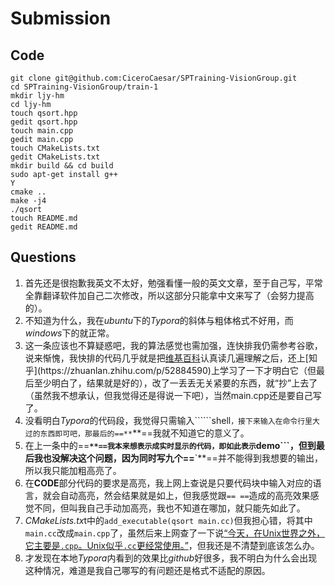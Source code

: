 # Submission

## Code

```shell
git clone git@github.com:CiceroCaesar/SPTraining-VisionGroup.git
cd SPTraining-VisionGroup/train-1
mkdir ljy-hm
cd ljy-hm
touch qsort.hpp
gedit qsort.hpp
touch main.cpp
gedit main.cpp
touch CMakeLists.txt
gedit CMakeLists.txt
mkdir build && cd build
sudo apt-get install g++
Y
cmake ..
make -j4
./qsort
touch README.md
gedit README.md
```

## Questions

1. 首先还是很抱歉我英文不太好，勉强看懂一般的英文文章，至于自己写，平常全靠翻译软件加自己二次修改，所以这部分只能拿中文来写了（会努力提高的）。
2. 不知道为什么，我在*ubuntu*下的*Typora*的斜体与粗体格式不好用，而*windows*下的就正常。
3. 这一条应该也不算疑惑吧，我的算法感觉也需加强，连快排我仍需参考谷歌，说来惭愧，我快排的代码几乎就是把[维基百科]([https://zh.wikipedia.org/wiki/%E5%BF%AB%E9%80%9F%E6%8E%92%E5%BA%8F](https://zh.wikipedia.org/wiki/快速排序))认真读几遍理解之后，还上[知乎](https://zhuanlan.zhihu.com/p/52884590)上学习了一下才明白它（但最后至少明白了，结果就是好的），改了一丢丢无关紧要的东西，就“抄”上去了（虽然我不想承认，但我觉得还是得说一下吧），当然main.cpp还是要自己写了。
4. 没看明白*Typora*的代码段，我觉得只需输入``````shell```，接下来输入在命令行里大过的东西即可吧，那最后的==**```**==我就不知道它的意义了。
5. 在上一条中的==**```**==我本来想表示成实时显示的代码，即如此表示```demo```，但到最后我也没解决这个问题，因为同时写九个==**`**==并不能得到我想要的输出，所以我只能加粗高亮了。
6. 在**CODE**部分代码的要求是高亮，我上网上查说是只要代码块中输入对应的语言，就会自动高亮，然会结果就是如上，但我感觉跟```== ==```造成的高亮效果感觉不同，但叫我自己手动加高亮，我也不知道在哪加，就只能先如此了。
7. *CMakeLists.tx*t中的```add_executable(qsort main.cc)```但我担心错，将其中```main.cc```改成```main.cpp```了，虽然后来上网查了一下说[“今天，在Unix世界之外，它主要是`.cpp`。Unix似乎`.cc`更经常使用。”](https://cloud.tencent.com/developer/ask/59122)，但我还是不清楚到底该怎么办。
8. 才发现在本地*Typora*内看到的效果比*github*好很多，我不明白为什么会出现这种情况，难道是我自己哪写的有问题还是格式不适配的原因。



